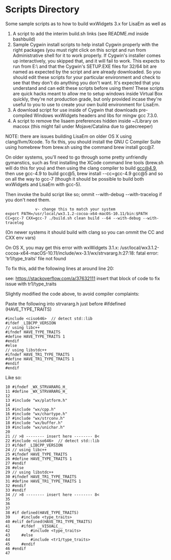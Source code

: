 # Scripts Directory

Some sample scripts as to how to build wxWidgets 3.x for LisaEm as well as
1. A script to add the interim build.sh links (see README.md inside bashbuild)
2. Sample Cygwin install scripts to help install Cygwin properly with the right
   packages (you must right click on this script and run from Administrative shell
   for it to work properly. If Cygwin's installer comes up interactively, you skipped
   that, and it will fail to work. This expects to run from E:\ and that the
   Cygwin's SETUP.EXE files for 32/64 bit are named as expected by the script
   and are already downloaded.
   So you should edit these scripts for your particular environment and check to
   see that they don't do anything you don't want. It's expected that you understand
   and can edit these scripts before using them! These scripts are quick hacks
   meant to allow me to setup windows inside Virtual Box quickly, they're not
   production grade, but only provided incase they're useful to you to use to
   create your own build environment for LisaEm.
3. A download script for use inside of Cygwin that downloads pre-compiled Windows
   wxWidgets headers and libs for mingw gcc 7.3.0.
4. A script to remove the lisaem preferences hidden inside ~/Library on macosx
   (this might fail under Mojave/Catalina due to gatecreeper)

NOTE: there are issues building LisaEm on older OS X using clang/llvm/Xcode.
To fix this, you should install the GNU C Compiler Suite using homebrew from
brew.sh using the command brew install gcc@7.

On older systems, you'll need to go through some pretty unfriendly gymanstics,
such as first installing the XCode command line tools (brew.sh will do this for you)
and then using the clang compiler to build gcc@4.9, then use gcc-4.9 to build gcc@5,
brew install --cc=gcc-4.9 gcc@5 
and so on all the way to gcc-7 (though it should be possible to build both wxWidgets
and LisaEm with gcc-5).

Then invoke the build script like so; ommit --with-debug --with-tracelog if you don't
need them.

                 v- change this to match your system
    export PATH=/usr/local/wx3.1.2-cocoa-x64-macOS-10.11/bin:$PATH
    CC=gcc-7 CXX=gcc-7 ./build.sh clean build --64 --with-debug --with-tracelog

(On newer systems it should build with clang so you can ommit the CC and CXX env vars)

On OS X, you may get this error with wxWidgets 3.1.x:
/usr/local/wx3.1.2-cocoa-x64-macOS-10.11/include/wx-3.1/wx/strvararg.h:27:18: fatal error: 'tr1/type_traits' file not found

To fix this, add the following lines at around line 20:

see: https://stackoverflow.com/a/37632111
insert that block of code to fix issue with tr1/type_traits

Slightly modified the code above, to avoid compiler complaints:

Paste the following into strvararg.h just before #ifdefined (HAVE_TYPE_TRAITS)

    #include <ciso646>  // detect std::lib
    #ifdef _LIBCPP_VERSION
    // using libc++
    #ifndef HAVE_TYPE_TRAITS
    #define HAVE_TYPE_TRAITS 1
    #endif
    #else
    // using libstdc++
    #ifndef HAVE_TR1_TYPE_TRAITS
    #define HAVE_TR1_TYPE_TRAITS 1
    #endif
    #endif


Like so:

    10 #ifndef _WX_STRVARARG_H_
    11 #define _WX_STRVARARG_H_
    12 
    13 #include "wx/platform.h"
    14 
    15 #include "wx/cpp.h"
    16 #include "wx/chartype.h"
    17 #include "wx/strconv.h"
    18 #include "wx/buffer.h"
    19 #include "wx/unichar.h"
    20 
    21 // >8 -------- insert here -------- 8<
    22 #include <ciso646>  // detect std::lib
    23 #ifdef _LIBCPP_VERSION
    24 // using libc++
    25 #ifndef HAVE_TYPE_TRAITS
    26 #define HAVE_TYPE_TRAITS 1
    27 #endif
    28 #else
    29 // using libstdc++
    30 #ifndef HAVE_TR1_TYPE_TRAITS
    31 #define HAVE_TR1_TYPE_TRAITS 1
    32 #endif
    33 #endif
    34 // >8 -------- insert here -------- 8<
    35 
    36 
    37 
    38 #if defined(HAVE_TYPE_TRAITS)
    39     #include <type_traits>
    40 #elif defined(HAVE_TR1_TYPE_TRAITS)
    41     #ifdef __VISUALC__
    42         #include <type_traits>
    43     #else
    44         #include <tr1/type_traits>
    45     #endif
    46 #endif
    47 

